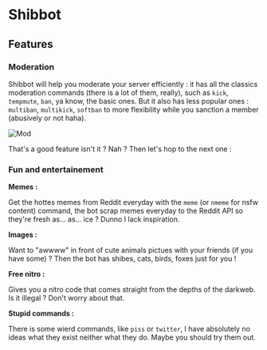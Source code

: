 # Shibbot

## Features

### Moderation

Shibbot will help you moderate your server efficiently : it has all the classics moderation commands (there is a lot of them, really), such as `kick`, `tempmute`, `ban`, ya know, the basic ones.
But it also has less popular ones : `multiban`, `multikick`, `softban` to more flexibility while you sanction a member (abusively or not haha).

![Mod](https://media.discordapp.net/attachments/875848985502441543/981164095770337350/mod.png)

That's a good feature isn't it ? Nah ?
Then let's hop to the next one :

### Fun and entertainement

**Memes :**

Get the hottes memes from Reddit everyday with the `meme` (or `nmeme` for nsfw content) command, the bot scrap memes everyday to the Reddit API so they're fresh as... as... ice ? Dunno I lack inspiration.

**Images :**

Want to "awwww" in front of cute animals pictues with your friends (if you have some) ? Then the bot has shibes, cats, birds, foxes just for you !

**Free nitro :**

Gives you a nitro code that comes straight from the depths of the darkweb. Is it illegal ? Don't worry about that.

**Stupid commands :**

There is some wierd commands, like `piss` or `twitter`, I have absolutely no ideas what they exist neither what they do. Maybe you should try them out.
